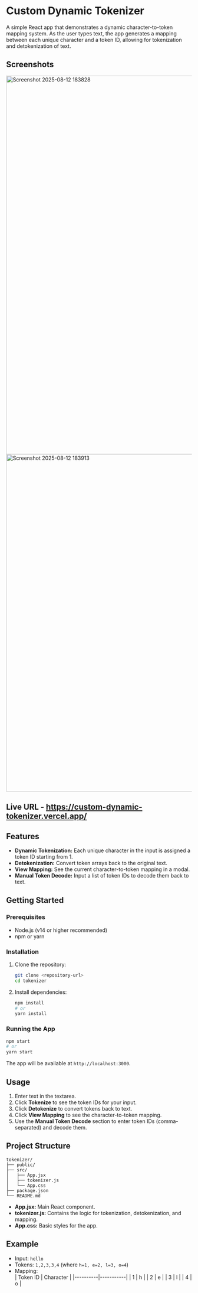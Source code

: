 # Custom Dynamic Tokenizer

A simple React app that demonstrates a dynamic character-to-token mapping system. As the user types text, the app generates a mapping between each unique character and a token ID, allowing for tokenization and detokenization of text.

## Screenshots

<img width="1916" height="1026" alt="Screenshot 2025-08-12 183828" src="https://github.com/user-attachments/assets/7e2fc4ba-e174-45e7-aa67-35b2b3cb3960" />
<img width="1913" height="915" alt="Screenshot 2025-08-12 183913" src="https://github.com/user-attachments/assets/129270ab-6322-464f-936f-26cb84cef77c" />

## Live URL - https://custom-dynamic-tokenizer.vercel.app/

## Features

- **Dynamic Tokenization:** Each unique character in the input is assigned a token ID starting from 1.
- **Detokenization:** Convert token arrays back to the original text.
- **View Mapping:** See the current character-to-token mapping in a modal.
- **Manual Token Decode:** Input a list of token IDs to decode them back to text.

## Getting Started

### Prerequisites

- Node.js (v14 or higher recommended)
- npm or yarn

### Installation

1. Clone the repository:
   ```sh
   git clone <repository-url>
   cd tokenizer
   ```

2. Install dependencies:
   ```sh
   npm install
   # or
   yarn install
   ```

### Running the App

```sh
npm start
# or
yarn start
```

The app will be available at `http://localhost:3000`.

## Usage

1. Enter text in the textarea.
2. Click **Tokenize** to see the token IDs for your input.
3. Click **Detokenize** to convert tokens back to text.
4. Click **View Mapping** to see the character-to-token mapping.
5. Use the **Manual Token Decode** section to enter token IDs (comma-separated) and decode them.

## Project Structure

```
tokenizer/
├── public/
├── src/
│   ├── App.jsx
│   ├── tokenizer.js
│   └── App.css
├── package.json
└── README.md
```

- **App.jsx:** Main React component.
- **tokenizer.js:** Contains the logic for tokenization, detokenization, and mapping.
- **App.css:** Basic styles for the app.

## Example

- Input: `hello`
- Tokens: `1,2,3,3,4` (where `h=1, e=2, l=3, o=4`)
- Mapping:  
  | Token ID | Character |
  |----------|-----------|
  |    1     |     h     |
  |    2     |     e     |
  |    3     |     l     |
  |    4     |     o     |







